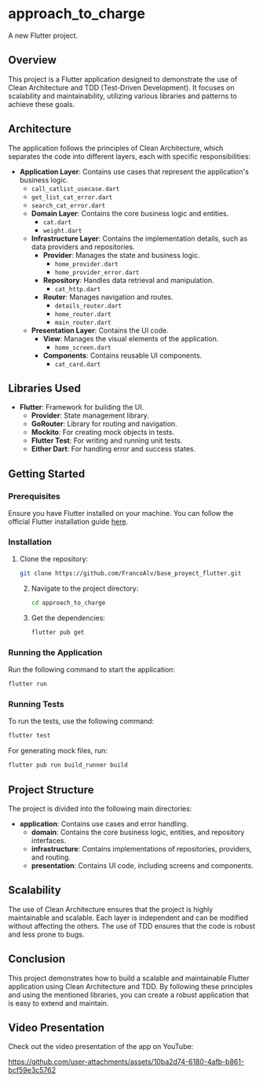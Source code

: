 # approach_to_charge

A new Flutter project.

## Overview

This project is a Flutter application designed to demonstrate the use of Clean Architecture and TDD (Test-Driven Development). It focuses on scalability and maintainability, utilizing various libraries and patterns to achieve these goals.

## Architecture

The application follows the principles of Clean Architecture, which separates the code into different layers, each with specific responsibilities:

- **Application Layer**: Contains use cases that represent the application's business logic.
    - `call_catlist_usecase.dart`
    - `get_list_cat_error.dart`
    - `search_cat_error.dart`
  - **Domain Layer**: Contains the core business logic and entities.
      - `cat.dart`
      - `weight.dart`
  - **Infrastructure Layer**: Contains the implementation details, such as data providers and repositories.
      - **Provider**: Manages the state and business logic.
          - `home_provider.dart`
          - `home_provider_error.dart`
      - **Repository**: Handles data retrieval and manipulation.
          - `cat_http.dart`
      - **Router**: Manages navigation and routes.
          - `details_router.dart`
          - `home_router.dart`
          - `main_router.dart`
  - **Presentation Layer**: Contains the UI code.
      - **View**: Manages the visual elements of the application.
          - `home_screen.dart`
      - **Components**: Contains reusable UI components.
          - `cat_card.dart`

## Libraries Used

- **Flutter**: Framework for building the UI.
  - **Provider**: State management library.
  - **GoRouter**: Library for routing and navigation.
  - **Mockito**: For creating mock objects in tests.
  - **Flutter Test**: For writing and running unit tests.
  - **Either Dart**: For handling error and success states.

## Getting Started

### Prerequisites

Ensure you have Flutter installed on your machine. You can follow the official Flutter installation guide [here](https://docs.flutter.dev/get-started/install).

### Installation

1. Clone the repository:
   ```sh
   git clone https://github.com/FrancoAlv/base_proyect_flutter.git
   ```
   2. Navigate to the project directory:
      ```sh
      cd approach_to_charge
      ```
   3. Get the dependencies:
      ```sh
      flutter pub get
      ```

### Running the Application

Run the following command to start the application:
```sh
flutter run
```

### Running Tests

To run the tests, use the following command:
```sh
flutter test
```

For generating mock files, run:
```sh
flutter pub run build_runner build
```

## Project Structure

The project is divided into the following main directories:

- **application**: Contains use cases and error handling.
  - **domain**: Contains the core business logic, entities, and repository interfaces.
  - **infrastructure**: Contains implementations of repositories, providers, and routing.
  - **presentation**: Contains UI code, including screens and components.

## Scalability

The use of Clean Architecture ensures that the project is highly maintainable and scalable. Each layer is independent and can be modified without affecting the others. The use of TDD ensures that the code is robust and less prone to bugs.

## Conclusion

This project demonstrates how to build a scalable and maintainable Flutter application using Clean Architecture and TDD. By following these principles and using the mentioned libraries, you can create a robust application that is easy to extend and maintain.

## Video Presentation

Check out the video presentation of the app on YouTube:




https://github.com/user-attachments/assets/10ba2d74-6180-4afb-b861-bcf59e3c5762





